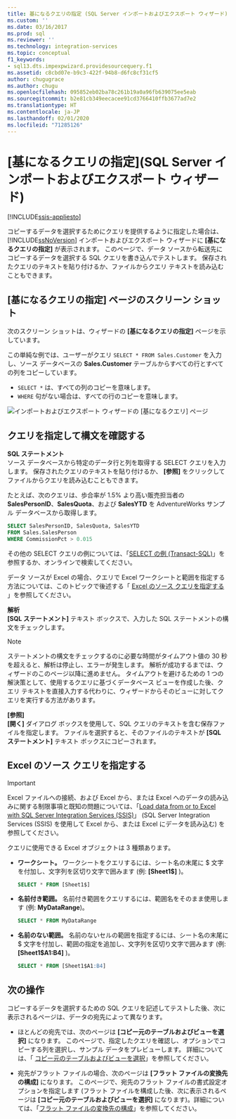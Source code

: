 ```yaml
---
title: 基になるクエリの指定 (SQL Server インポートおよびエクスポート ウィザード) | Microsoft Docs
ms.custom: ''
ms.date: 03/16/2017
ms.prod: sql
ms.reviewer: ''
ms.technology: integration-services
ms.topic: conceptual
f1_keywords:
- sql13.dts.impexpwizard.providesourcequery.f1
ms.assetid: c8cbd07e-b9c3-422f-94b8-d6fc8cf31cf5
author: chugugrace
ms.author: chugu
ms.openlocfilehash: 095852eb02ba78c261b19a0a96fb639075ee5eab
ms.sourcegitcommit: b2e81cb349eecacee91cd3766410ffb3677ad7e2
ms.translationtype: HT
ms.contentlocale: ja-JP
ms.lasthandoff: 02/01/2020
ms.locfileid: "71285126"
---
```

# <a name="provide-a-source-query-sql-server-import-and-export-wizard"></a>[基になるクエリの指定]\(SQL Server インポートおよびエクスポート ウィザード)

[!INCLUDE[ssis-appliesto](../../includes/ssis-appliesto-ssvrpluslinux-asdb-asdw-xxx.md)]


コピーするデータを選択するためにクエリを提供するように指定した場合は、 [!INCLUDE[ssNoVersion](../../includes/ssnoversion-md.md)] インポートおよびエクスポート ウィザードに **[基になるクエリの指定]** が表示されます。 このページで、データ ソースから転送先にコピーするデータを選択する SQL クエリを書き込んでテストします。 保存されたクエリのテキストを貼り付けるか、ファイルからクエリ テキストを読み込むこともできます。

## <a name="screen-shot-of-the-source-query-page"></a>[基になるクエリの指定] ページのスクリーン ショット  
次のスクリーン ショットは、ウィザードの **[基になるクエリの指定]** ページを示しています。
 
この単純な例では、ユーザーがクエリ `SELECT * FROM Sales.Customer` を入力し、ソース データベースの **Sales.Customer** テーブルからすべての行とすべての列をコピーしています。
-   `SELECT *` は、すべての列のコピーを意味します。
-   `WHERE` 句がない場合は、すべての行のコピーを意味します。
  
 ![インポートおよびエクスポート ウィザードの [基になるクエリ] ページ](../../integration-services/import-export-data/media/source-query.png "インポートおよびエクスポート ウィザードの [基になるクエリ] ページ")  

## <a name="provide-the-query-and-check-its-syntax"></a>クエリを指定して構文を確認する
**SQL ステートメント**  
 ソース データベースから特定のデータ行と列を取得する SELECT クエリを入力します。 保存されたクエリのテキストを貼り付けるか、 **[参照]** をクリックしてファイルからクエリを読み込むこともできます。 
  
 たとえば、次のクエリは、歩合率が 1.5% より高い販売担当者の **SalesPersonID**、**SalesQuota**、および **SalesYTD** を AdventureWorks サンプル データベースから取得します。  
  
```sql
SELECT SalesPersonID, SalesQuota, SalesYTD  
FROM Sales.SalesPerson  
WHERE CommissionPct > 0.015  
```  

その他の SELECT クエリの例については、「[SELECT の例 &#40;Transact-SQL&#41;](../../t-sql/queries/select-examples-transact-sql.md)」を参照するか、オンラインで検索してください。  

データ ソースが Excel の場合、クエリで Excel ワークシートと範囲を指定する方法については、このトピックで後述する「 [Excel のソース クエリを指定する](#excelQueries) 」を参照してください。
  
 **解析**  
 **[SQL ステートメント]** テキスト ボックスで、入力した SQL ステートメントの構文をチェックします。  
  
> [!NOTE]
> ステートメントの構文をチェックするのに必要な時間がタイムアウト値の 30 秒を超えると、解析は停止し、エラーが発生します。 解析が成功するまでは、ウィザードのこのページ以降に進めません。 タイムアウトを避けるための 1 つの解決策として、使用するクエリに基づくデータベース ビューを作成した後、クエリ テキストを直接入力する代わりに、ウィザードからそのビューに対してクエリを実行する方法があります。  
  
 **[参照]**  
 **[開く]** ダイアログ ボックスを使用して、SQL クエリのテキストを含む保存ファイルを指定します。 ファイルを選択すると、そのファイルのテキストが **[SQL ステートメント]** テキスト ボックスにコピーされます。  
 
## <a name="excelQueries"></a> Excel のソース クエリを指定する

> [!IMPORTANT]
> Excel ファイルへの接続、および Excel から、または Excel へのデータの読み込みに関する制限事項と既知の問題については、「[Load data from or to Excel with SQL Server Integration Services (SSIS)](../load-data-to-from-excel-with-ssis.md)」 (SQL Server Integration Services (SSIS) を使用して Excel から、または Excel にデータを読み込む) を参照してください。

クエリに使用できる Excel オブジェクトは 3 種類あります。
-   **ワークシート。** ワークシートをクエリするには、シート名の末尾に $ 文字を付加し、文字列を区切り文字で囲みます (例: **[Sheet1$]** )。

    ```sql
    SELECT * FROM [Sheet1$]
    ```

-   **名前付き範囲。** 名前付き範囲をクエリするには、範囲名をそのまま使用します (例: **MyDataRange**)。
    
    ```sql
    SELECT * FROM MyDataRange
    ```

-   **名前のない範囲。** 名前のないセルの範囲を指定するには、シート名の末尾に $ 文字を付加し、範囲の指定を追加し、文字列を区切り文字で囲みます (例: **[Sheet1$A1:B4]** )。

    ```sql
    SELECT * FROM [Sheet1$A1:B4]
    ```

## <a name="whats-next"></a>次の操作  
 コピーするデータを選択するための SQL クエリを記述してテストした後、次に表示されるページは、データの宛先によって異なります。  
  
-   ほとんどの宛先では、次のページは **[コピー元のテーブルおよびビューを選択]** になります。 このページで、指定したクエリを確認し、オプションでコピーする列を選択し、サンプル データをプレビューします。 詳細については、「 [コピー元のテーブルおよびビューを選択](../../integration-services/import-export-data/select-source-tables-and-views-sql-server-import-and-export-wizard.md)」を参照してください。  
  
-   宛先がフラット ファイルの場合、次のページは **[フラット ファイルの変換先の構成]** になります。 このページで、宛先のフラット ファイルの書式設定オプションを指定します (フラット ファイルを構成した後、次に表示されるページは **[コピー元のテーブルおよびビューを選択]** になります)。詳細については、「[フラット ファイルの変換先の構成](../../integration-services/import-export-data/configure-flat-file-destination-sql-server-import-and-export-wizard.md)」を参照してください。  


